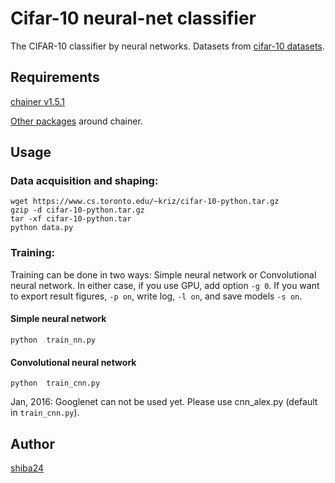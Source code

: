 Cifar-10 neural-net classifier
======

The CIFAR-10 classifier by neural networks. Datasets from [cifar-10 datasets](http://www.cs.toronto.edu/~kriz/cifar.html).

## Requirements
[chainer v1.5.1](http://chainer.org/)

[Other packages](https://github.com/pfnet/chainer#requirements) around chainer.


## Usage
### Data acquisition and shaping:
```
wget https://www.cs.toronto.edu/~kriz/cifar-10-python.tar.gz
gzip -d cifar-10-python.tar.gz
tar -xf cifar-10-python.tar
python data.py
```

### Training:

Training can be done in two ways: Simple neural network or Convolutional neural network.  In either case, if you use GPU, add option ```-g 0```.  If you want to export result figures, ```-p on```, write log, ```-l on```, and save models ```-s on```.

#### Simple neural network
```
python  train_nn.py
```

#### Convolutional neural network

```
python  train_cnn.py
```

Jan, 2016: Googlenet can not be used yet. Please use cnn_alex.py (default in ```train_cnn.py```).


## Author

[shiba24](https://github.com/shiba24)


